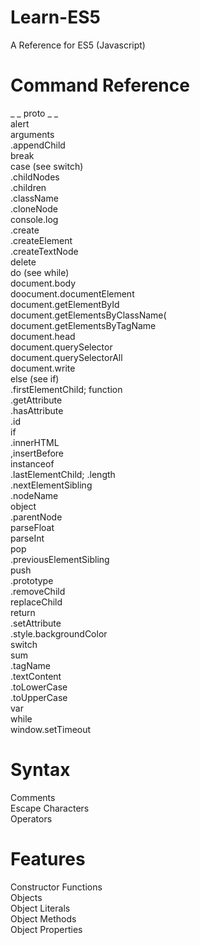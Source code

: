 # Learn-ES5
A Reference for ES5 (Javascript)

# Command Reference
_ _ proto _ _\
alert\
arguments\
.appendChild\
break\
case (see switch)\
.childNodes\
.children\
.className\
.cloneNode\
console.log\
.create\
.createElement\
.createTextNode\
delete\
do (see while)\
document.body\
doocument.documentElement\
document.getElementById\
document.getElementsByClassName(\
document.getElementsByTagName\
document.head\
document.querySelector\
document.querySelectorAll\
document.write\
else (see if)\
.firstElementChild;
function\
.getAttribute\
.hasAttribute\
.id\
if\
.innerHTML\
,insertBefore\
instanceof\
.lastElementChild;
.length\
.nextElementSibling\
.nodeName\
object\
.parentNode\
parseFloat\
parseInt\
pop\
.previousElementSibling\
push\
.prototype\
.removeChild\
replaceChild\
return\
.setAttribute\
.style.backgroundColor \
switch\
sum\
.tagName\
.textContent\
.toLowerCase\
.toUpperCase\
var\
while\
window.setTimeout

# Syntax

Comments\
Escape Characters\
Operators

# Features

Constructor Functions\
Objects\
Object Literals\
Object Methods\
Object Properties
